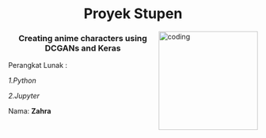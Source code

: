 <h1 align="center">Proyek Stupen</h1>
<img align="right" alt="coding" width="200" src="https://media4.giphy.com/media/v1.Y2lkPTc5MGI3NjExeHM0b20zb3Nnb2k3aHhwbTRkNmp5cWcwMWZocTNqMmc1NzVxZHR6dSZlcD12MV9naWZzX3NlYXJjaCZjdD1n/D4mJQeahDzDM5tSnsK/giphy.webp"> 
<h3 align="center"> Creating anime characters using DCGANs and Keras</h3>


Perangkat Lunak :

  *1.Python*

 *2.Jupyter*




Nama: **Zahra**

<p align="left">
</p>



